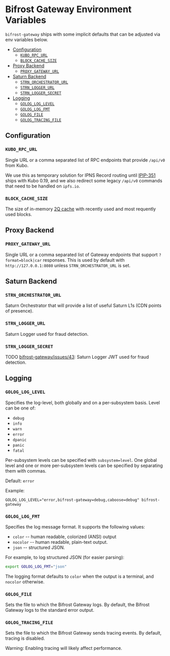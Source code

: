 # Bifrost Gateway Environment Variables

`bifrost-gateway` ships with some implicit defaults that can be adjusted via env variables below.

- [Configuration](#configuration)
  - [`KUBO_RPC_URL`](#kubo_rpc_url)
  - [`BLOCK_CACHE_SIZE`](#block_cache_size)
- [Proxy Backend](#proxy-backend)
  - [`PROXY_GATEWAY_URL`](#proxy_gateway_url)
- [Saturn Backend](#saturn-backend)
  - [`STRN_ORCHESTRATOR_URL`](#strn_orchestrator_url)
  - [`STRN_LOGGER_URL`](#strn_logger_url)
  - [`STRN_LOGGER_SECRET`](#strn_logger_secret)
- [Logging](#logging)
  - [`GOLOG_LOG_LEVEL`](#golog_log_level)
  - [`GOLOG_LOG_FMT`](#golog_log_fmt)
  - [`GOLOG_FILE`](#golog_file)
  - [`GOLOG_TRACING_FILE`](#golog_tracing_file)

## Configuration


### `KUBO_RPC_URL`

Single URL or a comma separated list of RPC endpoints that provide `/api/v0` from Kubo.

We use this as temporary solution for IPNS Record routing until [IPIP-351](https://github.com/ipfs/specs/pull/351) ships with Kubo 0.19,
and we also redirect some legacy `/api/v0` commands that need to be handled on `ipfs.io`.

### `BLOCK_CACHE_SIZE`

The size of in-memory [2Q cache](https://pkg.go.dev/github.com/hashicorp/golang-lru/v2#TwoQueueCache) with recently used and most requently used blocks.

## Proxy Backend

### `PROXY_GATEWAY_URL`

Single URL or a comma separated list of Gateway endpoints that support `?format=block|car`
responses. This is used by default with `http://127.0.0.1:8080` unless `STRN_ORCHESTRATOR_URL`
is set.

## Saturn Backend

### `STRN_ORCHESTRATOR_URL`

Saturn Orchestrator that will provide a list of  useful Saturn L1s (CDN points of presence).

### `STRN_LOGGER_URL`

Saturn Logger used for fraud detection.

### `STRN_LOGGER_SECRET`

TODO [bifrost-gateway/issues/43](https://github.com/ipfs/bifrost-gateway/issues/43): Saturn Logger JWT used for fraud detection.

## Logging

### `GOLOG_LOG_LEVEL`

Specifies the log-level, both globally and on a per-subsystem basis. Level can
be one of:

* `debug`
* `info`
* `warn`
* `error`
* `dpanic`
* `panic`
* `fatal`

Per-subsystem levels can be specified with `subsystem=level`.  One global level
and one or more per-subsystem levels can be specified by separating them with
commas.

Default: `error`

Example:

```console
GOLOG_LOG_LEVEL="error,bifrost-gateway=debug,caboose=debug" bifrost-gateway
```

### `GOLOG_LOG_FMT`

Specifies the log message format.  It supports the following values:

- `color` -- human readable, colorized (ANSI) output
- `nocolor` -- human readable, plain-text output.
- `json` -- structured JSON.

For example, to log structured JSON (for easier parsing):

```bash
export GOLOG_LOG_FMT="json"
```
The logging format defaults to `color` when the output is a terminal, and
`nocolor` otherwise.

### `GOLOG_FILE`

Sets the file to which the Bifrost Gateway logs. By default, the Bifrost Gateway
logs to the standard error output.

### `GOLOG_TRACING_FILE`

Sets the file to which the Bifrost Gateway sends tracing events. By default,
tracing is disabled.

Warning: Enabling tracing will likely affect performance.
